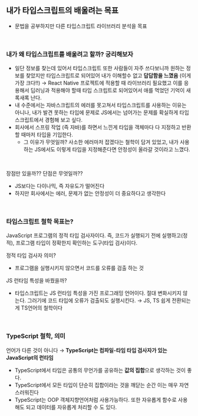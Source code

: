 ## 내가 타입스크립트의 배울려는 목표

- 문법을 공부하지만 다른 타입스크립트 라이브러리 분석을 목표

<br>

### 내가 왜 타입스크립트를 배울려고 할까? 궁리해보자

- 일단 정보를 찾는데 있어서 타입스크립트 또한 사람들이 자주 쓰다보니까 원하는 정보를 찾았지만 타입스크립트로 되어있어 내가 이해할수 없고 **답답함을 느꼈음** (이게 가장 크다!!) → React Native 프로젝트에 적용할 때 라이브러리 필요했고 이를 응용해서 딥러닝과 적용해야 할때 타입 스크립트로 되어있어서 애를 먹었던 기억이 새록새록 난다.
- 내 수준에서는 자바스크립트의 에러를 못고쳐서 타입스크립트를 사용하는 이유는 아니나, 내가 발견 못하는 타입에 문제로 JS에서는 넘어가는 문제를 확실하게 타입스크립트에서 경험해 보고 싶다.
- 회사에서 스프링 작업 (즉 자바)를 하면서 느낀게 타입을 객체마다 다 지정하고 반환할 때마저 타입을 기입한다.
  - 그 이유가 무엇일까? 사소한 에러마저 잡겠다는 철학이 담겨 있었고, 내가 사용하는 JS에서도 이렇게 타입을 지정해준다면 안정성이 올라갈 것이라고 느꼈다.

<br>

장점만 있을까?? 단점은 무엇일까??

- JS보다는 다이나믹, 즉 자유도가 떨어진다
- 하지만 회사에서는 에러, 문제가 없는 안정성이 더 중요하다고 생각한다

<br>

### 타입스크립트 철학 목표는?

JavaScript 프로그램의 정적 타입 검사자이다. 즉, 코드가 실행되기 전에 실행하고(정적), 프로그램 타입이 정확한지 확인하는 도구(타입 검사)이다.

정적 타입 검사자 의미?

- 프로그램을 실행시키지 않으면서 코드를 오류를 검출 하는 것

JS 런타임 특성을 바꿨을까?

- 타입스크립트는 JS 런타임 특성을 가진 프로그래밍 언어이다. 절대 변화시키지 않는다. 그러기에 코드 타입에 오류가 검출되도 실행시킨다. → JS, TS 쉽게 전환되는게 TS언어의 철학이다

<br>

### TypeScript 철학, 의미

언어가 다른 것이 아니다 → **TypeScript는 컴파일-타임 타입 검사자가 있는 JavaScript의 런타임**

- TypeScript에서 타입은 공통의 무언가를 공유하는 **값의 집합**으로 생각하는 것이 좋다.
- TypeScript에서 모든 타입이 단순히 집합이라는 것을 깨닫는 순간 이는 매우 자연스러워진다
- TypeScript는 OOP 객체지향언어처럼 사용가능하다. 또한 자유롭게 함수로 사용해도 되고 데이터를 자유롭게 처리할 수 도 있다.
